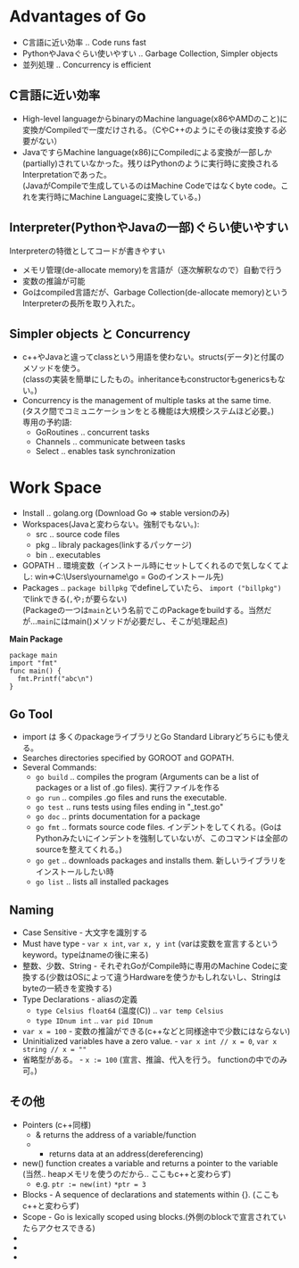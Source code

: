 # Advantages of Go
 - C言語に近い効率 .. Code runs fast
 - PythonやJavaぐらい使いやすい .. Garbage Collection, Simpler objects
 - 並列処理 .. Concurrency is efficient

## C言語に近い効率
 - High-level languageからbinaryのMachine language(x86やAMDのこと)に変換がCompiledで一度だけされる。（CやC++のようにその後は変換する必要がない）
 - JavaですらMachine language(x86)にCompiledによる変換が一部しか(partially)されていなかった。残りはPythonのように実行時に変換されるInterpretationであった。<br>
   (JavaがCompileで生成しているのはMachine Codeではなくbyte code。これを実行時にMachine Languageに変換している。)

## Interpreter(PythonやJavaの一部)ぐらい使いやすい
Interpreterの特徴としてコードが書きやすい<br>
 - メモリ管理(de-allocate memory)を言語が（逐次解釈なので）自動で行う
 - 変数の推論が可能
 - Goはcompiled言語だが、Garbage Collection(de-allocate memory)というInterpreterの長所を取り入れた。

## Simpler objects と Concurrency
 - c++やJavaと違ってclassという用語を使わない。structs(データ)と付属のメソッドを使う。<br>
   (classの実装を簡単にしたもの。inheritanceもconstructorもgenericsもない。)
 - Concurrency is the management of multiple tasks at the same time.<br>
   (タスク間でコミュニケーションをとる機能は大規模システムほど必要。)<br>
   専用の予約語:<br>
   - GoRoutines .. concurrent tasks
   - Channels   .. communicate between tasks
   - Select     .. enables task synchronization

# Work Space
 - Install .. golang.org (Download Go => stable versionのみ)
 - Workspaces(Javaと変わらない。強制でもない。):
   - src   .. source code files
   - pkg   .. libraly packages(linkするパッケージ)
   - bin   .. executables
 - GOPATH .. 環境変数（インストール時にセットしてくれるので気しなくてよし: win=>C:\Users\yourname\go = Goのインストール先)
 - Packages .. `package billpkg` でdefineしていたら、 `import ("billpkg")` でlinkできる(`,`や`;`が要らない)<br>
   (Packageの一つは`main`という名前でこのPackageをbuildする。当然だが...`main`にはmain()メソッドが必要だし、そこが処理起点)<br>

**Main Package**<br>
```
package main
import "fmt"
func main() {
  fmt.Printf("abc\n")
}
```

## Go Tool
 - import は 多くのpackageライブラリとGo Standard Libraryどちらにも使える。
 - Searches directories specified by GOROOT and GOPATH.
 - Several Commands:
   - `go build` .. compiles the program (Arguments can be a list of packages or a list of .go files). 実行ファイルを作る
   - `go run`   .. compiles .go files and runs the executable. 
   - `go test`  .. runs tests using files ending in "_test.go"
   - `go doc`   .. prints documentation for a package
   - `go fmt`   .. formats source code files. インデントをしてくれる。(GoはPythonみたいにインデントを強制していないが、このコマンドは全部のsourceを整えてくれる。) 
   - `go get`   .. downloads packages and installs them. 新しいライブラリをインストールしたい時
   - `go list`  .. lists all installed packages 

## Naming
 - Case Sensitive - 大文字を識別する
 - Must have type - `var x int`, `var x, y int` (varは変数を宣言するというkeyword。typeはnameの後に来る)
 - 整数、少数、String - それぞれGoがCompile時に専用のMachine Codeに変換する(少数はOSによって違うHardwareを使うかもしれないし、Stringはbyteの一続きを変換する)
 - Type Declarations - aliasの定義
   - `type Celsius float64` (温度(C))  .. `var temp Celsius`
   - `type IDnum int`                 .. `var pid IDnum`
 - `var x = 100` - 変数の推論ができる(c++などと同様途中で少数にはならない)
 - Uninitialized variables have a zero value. - `var x int // x = 0`, `var x string // x = ""`
 - 省略型がある。 - `x := 100` (宣言、推論、代入を行う。 functionの中でのみ可。)

## その他
 - Pointers (c++同様)
   - & returns the address of a variable/function
   - * returns data at an address(dereferencing)
 - new() function creates a variable and returns a pointer to the variable (当然.. heapメモリを使うのだから.. ここもc++と変わらず)
   - e.g. `ptr := new(int)` `*ptr = 3`
 - Blocks - A sequence of declarations and statements within {}. (ここもc++と変わらず)
 - Scope - Go is lexically scoped using blocks.(外側のblockで宣言されていたらアクセスできる)
 - 
 - 
 - 
















